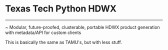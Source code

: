# Texas Tech Python HDWX
---
~ Modular, future-proofed, clusterable, portable HDWX product generation with metadata/API for custom clients

This is basically the same as TAMU's, but with less stuff.
